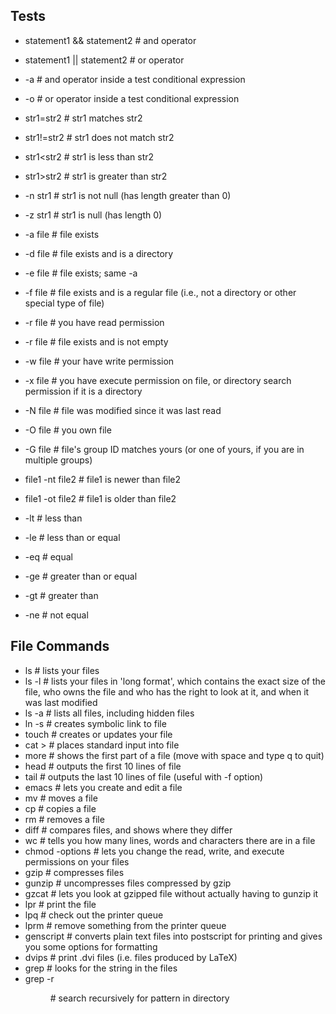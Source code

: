 ## Tests

* statement1 && statement2  # and operator
* statement1 || statement2  # or operator

* -a                        # and operator inside a test conditional expression
* -o                        # or operator inside a test conditional expression

* str1=str2                 # str1 matches str2
* str1!=str2                # str1 does not match str2
* str1<str2                 # str1 is less than str2
* str1>str2                 # str1 is greater than str2
* -n str1                   # str1 is not null (has length greater than 0)
* -z str1                   # str1 is null (has length 0)

* -a file                   # file exists
* -d file                   # file exists and is a directory
* -e file                   # file exists; same -a
* -f file                   # file exists and is a regular file (i.e., not a directory or other special type of file)
* -r file                   # you have read permission
* -r file                   # file exists and is not empty
* -w file                   # your have write permission
* -x file                   # you have execute permission on file, or directory search permission if it is a directory
* -N file                   # file was modified since it was last read
* -O file                   # you own file
* -G file                   # file's group ID matches yours (or one of yours, if you are in multiple groups)
* file1 -nt file2           # file1 is newer than file2
* file1 -ot file2           # file1 is older than file2

* -lt                       # less than
* -le                       # less than or equal
* -eq                       # equal
* -ge                       # greater than or equal
* -gt                       # greater than
* -ne                       # not equal

## File Commands

* ls                            # lists your files
* ls -l                         # lists your files in 'long format', which contains the exact size of the file, who owns the file and who has the right to look at it, and when it was last modified
* ls -a                         # lists all files, including hidden files
* ln -s <filename> <link>       # creates symbolic link to file
* touch <filename>              # creates or updates your file
* cat > <filename>              # places standard input into file
* more <filename>               # shows the first part of a file (move with space and type q to quit)
* head <filename>               # outputs the first 10 lines of file
* tail <filename>               # outputs the last 10 lines of file (useful with -f option)
* emacs <filename>              # lets you create and edit a file
* mv <filename1> <filename2>    # moves a file
* cp <filename1> <filename2>    # copies a file
* rm <filename>                 # removes a file
* diff <filename1> <filename2>  # compares files, and shows where they differ
* wc <filename>                 # tells you how many lines, words and characters there are in a file
* chmod -options <filename>     # lets you change the read, write, and execute permissions on your files
* gzip <filename>               # compresses files
* gunzip <filename>             # uncompresses files compressed by gzip
* gzcat <filename>              # lets you look at gzipped file without actually having to gunzip it
* lpr <filename>                # print the file
* lpq                           # check out the printer queue
* lprm <jobnumber>              # remove something from the printer queue
* genscript                     # converts plain text files into postscript for printing and gives you some options for formatting
* dvips <filename>              # print .dvi files (i.e. files produced by LaTeX)
* grep <pattern> <filenames>    # looks for the string in the files
* grep -r <pattern> <dir>       # search recursively for pattern in directory
